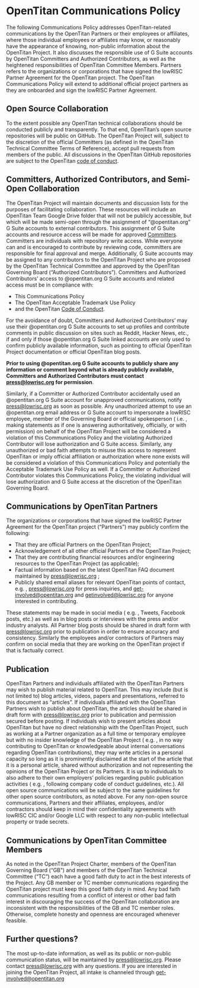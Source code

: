 # OpenTitan Communications Policy

The following Communications Policy addresses OpenTitan-related communications by the OpenTitan Partners or their employees or affiliates, where those individual employees or affiliates may know, or reasonably have the appearance of knowing, non-public information about the OpenTitan Project.
It also discusses the responsible use of G Suite accounts by OpenTitan Committers and Authorized Contributors, as well as the heightened responsibilities of OpenTitan Committee Members.
Partners refers to the organizations or corporations that have signed the lowRISC Partner Agreement for the OpenTitan project.
The OpenTitan Communications Policy will extend to additional official project partners as they are onboarded and sign the lowRISC Partner Agreement.

## Open Source Collaboration

To the extent possible any OpenTitan technical collaborations should be conducted publicly and transparently.
To that end, OpenTitan’s open source repositories will be public on GitHub.
The OpenTitan Project will, subject to the discretion of the official Committers (as defined in the OpenTitan Technical Committee Terms of Reference), accept pull requests from members of the public.
All discussions in the OpenTitan GitHub repositories are subject to the OpenTitan [code of conduct](./code_of_conduct.md).

## Committers, Authorized Contributors, and Semi-Open Collaboration

The OpenTitan Project will maintain documents and discussion lists for the purposes of facilitating collaboration.
These resources will include an OpenTitan Team Google Drive folder that will not be publicly accessible, but which will be made semi-open through the assignment of “@opentitan.org” G Suite accounts to external contributors.
This assignment of G Suite accounts and resource access will be made for approved [Committers](./committers.md).
Committers are individuals with repository write access.
While everyone can and is encouraged to contribute by reviewing code, committers are responsible for final approval and merge.
Additionally, G Suite accounts may be assigned to any contributors to the OpenTitan Project who are proposed by the OpenTitan Technical Committee and approved by the OpenTitan Governing Board (“Authorized Contributors”).
Committers and Authorized Contributors’ access to @opentitan.org G Suite accounts and related access must be in compliance with:
- This Communications Policy
- The OpenTitan Acceptable Trademark Use Policy
- and the OpenTitan [Code of Conduct](./code_of_conduct.md).

For the avoidance of doubt, Committers and Authorized Contributors’ may use their @opentitan.org G Suite accounts to set up profiles and contribute comments in public discussion on sites such as Reddit, Hacker News, etc., if and only if those @opentitan.org G Suite linked accounts are only used to confirm publicly available information, such as pointing to official OpenTitan Project documentation or official OpenTitan blog posts.

**Prior to using @opentitan.org G Suite accounts to publicly share any information or comment beyond what is already publicly available, Committers and Authorized Contributors must contact press@lowrisc.org for permission**.

Similarly, if a Committer or Authorized Contributor accidentally used an @opentitan.org G Suite account for unapproved communications, notify press@lowrisc.org as soon as possible.
Any unauthorized attempt to use an @opentitan.org email address or G Suite account to impersonate a lowRISC employee, member of the Governing Board or official spokesperson ( i.e. , making statements as if one is answering authoritatively, officially, or with permission) on behalf of the OpenTitan Project will be considered a violation of this Communications Policy and the violating Authorized Contributor will lose authorization and G Suite access.
Similarly, any unauthorized or bad faith attempts to misuse this access to represent OpenTitan or imply official affiliation or authorization where none exists will be considered a violation of this Communications Policy and potentially the Acceptable Trademark Use Policy as well.
If a Committer or Authorized Contributor violates this Communications Policy, the violating individual will lose authorization and G Suite access at the discretion of the OpenTitan Governing Board.

## Communications by OpenTitan Partners

The organizations or corporations that have signed the lowRISC Partner Agreement for the OpenTitan project (“Partners”) may publicly confirm the following:
* That they are official Partners on the OpenTitan Project;
* Acknowledgement of all other official Partners of the OpenTitan Project;
* That they are contributing financial resources and/or engineering resources to the OpenTitan Project (as applicable);
* Factual information based on the latest OpenTitan FAQ document maintained by press@lowrisc.org ;
* Publicly shared email aliases for relevant OpenTitan points of contact, e.g. , press@lowrisc.org for press inquiries, and get-involved@opentitan.org and getinvolved@lowrisc.org for anyone interested in contributing.

These statements may be made in social media ( e.g. , Tweets, Facebook posts, etc.) as well as in blog posts or interviews with the press and/or industry analysts.
All Partner blog posts should be shared in draft form with press@lowrisc.org prior to publication in order to ensure accuracy and consistency.
Similarly the employees and/or contractors of Partners may confirm on social media that they are working on the OpenTitan project if that is factually correct.

## Publication

OpenTitan Partners and individuals affiliated with the OpenTitan Partners may wish to publish material related to OpenTitan.
This may include (but is not limited to) blog articles, videos, papers and presentations, referred to this document as “articles”.
If individuals affiliated with the OpenTitan Partners wish to publish about OpenTitan, the articles should be shared in draft form with press@lowrisc.org prior to publication and permission secured before posting.
If individuals wish to present articles about OpenTitan but have no direct relationship with the OpenTitan Project, such as working at a Partner organization as a full time or temporary employee but with no insider knowledge of the OpenTitan Project ( e.g. , in no way contributing to OpenTitan or knowledgeable about internal conversations regarding OpenTitan contributions), they may write articles in a personal capacity so long as it is prominently disclaimed at the start of the article that it is a personal article, shared without authorization and not representing the opinions of the OpenTitan Project or its Partners.
It is up to individuals to also adhere to their own employers’ policies regarding public publication activities ( e.g. , following company code of conduct guidelines, etc.).
All open source communications will be subject to the same guidelines for other open source contributors, as noted above.
For any non-open source communications, Partners and their affiliates, employees, and/or contractors should keep in mind their confidentiality agreements with lowRISC CIC and/or Google LLC with respect to any non-public intellectual property or trade secrets.

## Communications by OpenTitan Committee Members

As noted in the OpenTitan Project Charter, members of the OpenTitan Governing Board (“GB”) and members of the OpenTitan Technical Committee (“TC”) each have a good faith duty to act in the best interests of the Project.
Any GB member or TC member communications regarding the OpenTitan project must keep this good faith duty in mind.
Any bad faith communications resulting from a conflict of interest or other bad faith interest in discouraging the success of the OpenTitan collaboration are inconsistent with the responsibilities of the GB and TC member roles.
Otherwise, complete honesty and openness are encouraged whenever feasible.

## Further questions?

The most up-to-date information, as well as its public or non-public communication status, will be maintained by press@lowrisc.org.
Please contact press@lowrisc.org with any questions.
If you are interested in joining the OpenTitan Project, all intake is channeled through get-involved@opentitan.org
